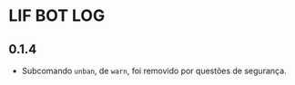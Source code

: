 LIF BOT LOG
===========

## 0.1.4
- Subcomando `unban`, de `warn`, foi removido por questões de segurança.
